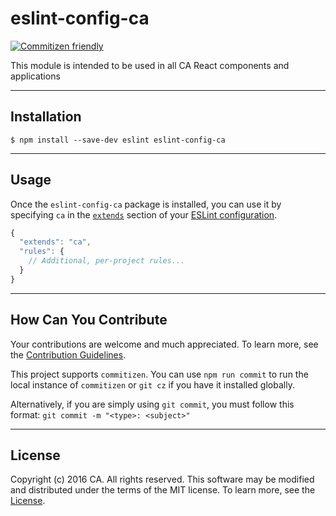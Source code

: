 # eslint-config-ca
[![Commitizen friendly](https://img.shields.io/badge/commitizen-friendly-brightgreen.svg)](http://commitizen.github.io/cz-cli/)

This module is intended to be used in all CA React components and applications
************************************************************

## Installation
```
$ npm install --save-dev eslint eslint-config-ca
```
************************************************************

## Usage
Once the `eslint-config-ca` package is installed, you can use it by specifying `ca` in the [`extends`](http://eslint.org/docs/user-guide/configuring#extending-configuration-files) section of your [ESLint configuration](http://eslint.org/docs/user-guide/configuring).

```js
{
  "extends": "ca",
  "rules": {
    // Additional, per-project rules...
  }
}
```
************************************************************

## How Can You Contribute
Your contributions are welcome and much appreciated. To learn more, see the [Contribution Guidelines](https://github.com/CAAPIM/eslint-config-ca/blob/master/.github/CONTRIBUTING.md).

This project supports `commitizen`. You can use `npm run commit` to run the local instance of `commitizen` or `git cz` if you have it installed globally.

Alternatively, if you are simply using `git commit`, you must follow this format:
`git commit -m "<type>: <subject>"`
************************************************************

## License
Copyright (c) 2016 CA. All rights reserved.
This software may be modified and distributed under the terms of the MIT license. To learn more, see the [License](https://github.com/CAAPIM/eslint-config-ca/blob/master/.github/LICENSE.md).
